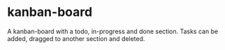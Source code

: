 # kanban-board

A kanban-board with a todo, in-progress and done section.
Tasks can be added, dragged to another section and deleted.

